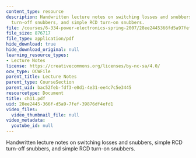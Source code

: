 ```yaml
---
content_type: resource
description: Handwritten lecture notes on switching losses and snubbers, simple RCD
  turn-off snubbers, and simple RCD turn-on snubbers.
file: /courses/6-334-power-electronics-spring-2007/28ee2445366fd5a97fef39876df4efd1_ch11.pdf
file_size: 876717
file_type: application/pdf
hide_download: true
hide_download_original: null
learning_resource_types:
- Lecture Notes
license: https://creativecommons.org/licenses/by-nc-sa/4.0/
ocw_type: OCWFile
parent_title: Lecture Notes
parent_type: CourseSection
parent_uid: bac52feb-fdf3-e0d1-4e31-ee4c7c5e3445
resourcetype: Document
title: ch11.pdf
uid: 28ee2445-366f-d5a9-7fef-39876df4efd1
video_files:
  video_thumbnail_file: null
video_metadata:
  youtube_id: null
---
```

Handwritten lecture notes on switching losses and snubbers, simple RCD turn-off snubbers, and simple RCD turn-on snubbers.